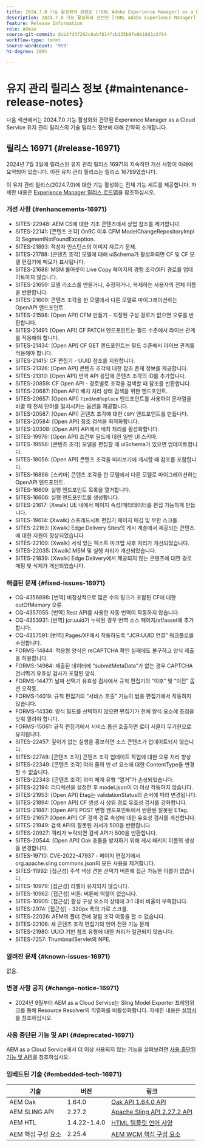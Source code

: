 ```yaml
---
title: 2024.7.0 기능 활성화와 관련된 [!DNL Adobe Experience Manager] as a Cloud Service의 유지 관리 릴리스 정보입니다.
description: 2024.7.0 기능 활성화와 관련된 [!DNL Adobe Experience Manager] as a Cloud Service의 유지 관리 릴리스 정보입니다.
feature: Release Information
role: Admin
source-git-commit: dcb2fd3f202c6abf814fcb135b8fe8b18d1a3f64
workflow-type: tm+mt
source-wordcount: '959'
ht-degree: 100%

---
```


# 유지 관리 릴리스 정보 {#maintenance-release-notes}

다음 섹션에서는 2024.7.0 기능 활성화와 관련된 Experience Manager as a Cloud Service 유지 관리 릴리스의 기술 릴리스 정보에 대해 간략히 소개합니다.

## 릴리스 16971 {#release-16971}

2024년 7월 3일에 릴리스된 유지 관리 릴리스 16971의 지속적인 개선 사항이 아래에 요약되어 있습니다. 이전 유지 관리 릴리스는 릴리스 16799였습니다.

이 유지 관리 릴리스(2024.7.0)에 대한 기능 활성화는 전체 기능 세트를 제공합니다. 자세한 내용은 [Experience Manager 릴리스 로드맵](https://experienceleague.adobe.com/ko/docs/experience-manager-release-information/aem-release-updates/update-releases-roadmap)을 참조하십시오.

### 개선 사항 {#enhancements-16971}

* SITES-22948: AEM CS에 대한 기초 콘텐츠에서 상업 참조를 제거합니다.
* SITES-22141: [콘텐츠 조각] OnRC 이후 CFM ModelChangeRepositoryImpl의 SegmentNotFoundException.
* SITES-21893: 작성자 인스턴스의 이미지 자르기 문제.
* SITES-21788: [콘텐츠 조각] 모델에 대해 uiSchema가 활성화되면 CF 및 CF 모델 편집기에 메모가 표시됩니다.
* SITES-21688: MSM 롤아웃이 Live Copy 페이지의 경험 조각(XF) 경로를 업데이트하지 않습니다.
* SITES-21659: 모델 리소스를 만들거나, 수정하거나, 복제하는 사용자의 전체 이름을 반환합니다.
* SITES-21609: 콘텐츠 조각을 한 모델에서 다른 모델로 마이그레이션하는 OpenAPI 엔드포인트.
* SITES-21598: [Open API] CFM 만들기 - 지정된 구성 경로가 없으면 오류를 반환합니다.
* SITES-21491: [Open API] CF PATCH 엔드포인트는 필드 수준에서 라이브 관계를 적용해야 합니다.
* SITES-21434: [Open API] CF GET 엔드포인트는 필드 수준에서 라이브 관계를 적용해야 합니다.
* SITES-21415: CF 편집기 - UUID 참조를 지원합니다.
* SITES-21326: [Open API] 콘텐츠 조각에 대한 참조 존재 정보를 제공합니다.
* SITES-21310: [Open API] 번역 API 응답에 콘텐츠 조각의 ID를 추가합니다.
* SITES-20859: CF Open API - 경로별로 조각을 검색할 때 참조를 반환합니다.
* SITES-20687: [Open API] 배치 처리 상태 검색을 위한 엔드포인트.
* SITES-20657: [Open API] `FindAndReplace` 엔드포인트를 사용하여 문자열을 바꿀 때 전체 단어를 일치시키는 옵션을 제공합니다.
* SITES-20587: [Open API] 콘텐츠 조각에 대한 `COPY` 엔드포인트를 만듭니다.
* SITES-20584: [Open API] 참조 검색을 최적화합니다.
* SITES-20308: [Open API] API에서 배치 처리를 활성화합니다.
* SITES-19976: [Open API] 조건부 필드에 대한 일반 UI 스키마.
* SITES-19556: [콘텐츠 조각] 모델을 편집할 때 uiSchema가 있으면 업데이트합니다.
* SITES-18056: [Open API] 콘텐츠 조각을 미리보기에 게시할 때 참조를 포함합니다.
* SITES-16898: [스키마] 콘텐츠 조각을 한 모델에서 다른 모델로 마이그레이션하는 OpenAPI 엔드포인트.
* SITES-16609: 실행 엔드포인트 목록을 열거합니다.
* SITES-16606: 실행 엔드포인트를 생성합니다.
* SITES-21617: [Xwalk] UE 내에서 페이지 속성/메타데이터를 편집 가능하게 만듭니다.
* SITES-19614: [Xwalk] 스프레드시트 편집기 페이지 매김 및 무한 스크롤.
* SITES-22163: [Xwalk] Edge Delivery Sites의 게시 계층에서 제공되는 콘텐츠에 대한 지원이 향상되었습니다.
* SITES-22109: [Xwalk] 서식 있는 텍스트 마크업 사후 처리가 개선되었습니다.
* SITES-22035: [Xwalk] MSM 및 실행 처리가 개선되었습니다.
* SITES-21839: [Xwalk] Edge Delivery에서 제공되지 않는 콘텐츠에 대한 경로 매핑 및 삭제가 개선되었습니다.

### 해결된 문제 {#fixed-issues-16971}

* CQ-4356898: [번역] 비정상적으로 많은 수의 링크가 포함된 CF에 대한 outOfMemory 오류.
* CQ-4357055: [번역] Rest API를 사용한 자동 번역이 작동하지 않습니다.
* CQ-4353931: [번역] jcr:uuid가 누락된 경우 번역 소스 페이지/xf/asset에 추가합니다.
* CQ-4357591: [번역] Pages/XF에서 작동하도록 “JCR:UUID 연결” 워크플로를 수정합니다.
* FORMS-14844: 적응형 양식은 reCAPTCHA 확인 실패에도 불구하고 양식 제출을 허용합니다.
* FORMS-14984: 제출된 데이터에 “submitMetaData”가 없는 경우 CAPTCHA 건너뛰기 유효성 검사가 포함된 양식.
* FORMS-14477: 날짜 선택기 유효성 검사에서 규칙 편집기의 “이후” 및 “이전” 옵션 오작동.
* FORMS-14019: 규칙 편집기의 “서비스 호출” 기능이 범용 편집기에서 작동하지 않습니다.
* FORMS-14336: 양식 필드를 선택하지 않으면 편집기가 전체 양식 요소에 초점을 맞춰 열려야 합니다.
* FORMS-15061: 규칙 편집기에서 서비스 옵션 호출하면 로더 서클이 무기한으로 유지됩니다.
* SITES-22457: 깊이가 없는 실행을 홍보하면 소스 콘텐츠가 업데이트되지 않습니다.
* SITES-22748: [콘텐츠 조각] 콘텐츠 조각 업데이트 작업에 대한 오류 처리 향상
* SITES-22349: [콘텐츠 조각] 여러 줄의 빈 cf 요소에 대한 ContentType을 변경할 수 없습니다.
* SITES-22343: [콘텐츠 조각] 의미 체계 유형 “열거”가 손상되었습니다.
* SITES-22194: 리디렉션을 설정한 후 model.json이 더 이상 작동하지 않습니다.
* SITES-21953: [Open API] Etag는 validationStatus의 순서에 따라 변경됩니다.
* SITES-21894: [Open API] CF 생성 시 상위 경로 유효성 검사를 강화합니다.
* SITES-21887: [Open API] POST 변형 엔드포인트에서 반환된 잘못된 ETag.
* SITES-21657: [Open API] CF 검색 경로 속성에 대한 유효성 검사를 개선합니다.
* SITES-21949: 검색 API의 잘못된 커서가 500을 반환합니다.
* SITES-20927: 쿼리가 누락되면 검색 API가 500을 반환합니다.
* SITES-20544: [Open API] Oak 충돌을 방지하기 위해 게시 패키지 이름의 생성을 변경합니다.
* SITES-19710: CVE-2022-47937 - 페이지 편집기에서 org.apache.sling.commons.json의 모든 사용을 제거합니다.
* SITES-11992: [접근성] 주석 색상 견본 선택기 버튼에 접근 가능한 이름이 없습니다.
* SITES-10979: [접근성] 라벨이 유지되지 않습니다.
* SITES-10962: [접근성] 버튼: 버튼에 역할이 없습니다.
* SITES-10905: [접근성] 활성 구성 요소의 상태에 3:1 대비 비율이 부족합니다.
* SITES-2974: [접근성] - 320px 폭의 가로 스크롤.
* SITES-22026: AEM의 폴더 간에 경험 조각 이동을 할 수 없습니다.
* SITES-22106: 새 콘텐츠 조각 편집기의 언어 전환 기능 문제
* SITES-21980: UUID 기반 참조 유형에 대한 처리가 일관되지 않습니다.
* SITES-7257: ThumbnailServlet의 NPE.

### 알려진 문제 {#known-issues-16971}

없음.

### 변경 사항 공지 {#change-notice-16971}

* 2024년 9월부터 AEM as a Cloud Service는 Sling Model Exporter 프레임워크를 통해 Resource Resolver의 직렬화를 비활성화합니다. 자세한 내용은 [설명서](/help/implementing/developing/hybrid/disallow-the-serialization-of-resourceresolvers-via-sling-model-exporter.md)를 참조하십시오.

### 사용 중단된 기능 및 API {#deprecated-16971}

AEM as a Cloud Service에서 더 이상 사용되지 않는 기능을 살펴보려면 [사용 중단된 기능 및 API](/help/release-notes/deprecated-removed-features.md)를 참조하십시오.

### 임베드된 기술 {#embedded-tech-16971}

| 기술 | 버전 | 링크 |
|---|---|---|
| AEM Oak | 1.64.0 | [Oak API 1.64.0 API](https://www.javadoc.io/doc/org.apache.jackrabbit/oak-api/1.64.0/index.html) |
| AEM SLING API | 2.27.2 | [Apache Sling API 2.27.2 API](https://www.javadoc.io/doc/org.apache.sling/org.apache.sling.api/latest/index.html) |
| AEM HTL | 1.4.22-1.4.0 | [HTML 템플릿 언어 사양](https://github.com/adobe/htl-spec) |
| AEM 핵심 구성 요소 | 2.25.4 | [AEM WCM 핵심 구성 요소](https://github.com/adobe/aem-core-wcm-components) |
